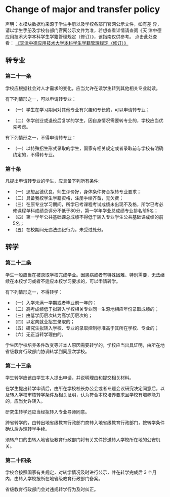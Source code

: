 # Change of major and transfer policy

声明：本模块数据均来源于学生手册以及学校各部门官网公示文件，如有差
异，请以学生手册及学校各部门官网公示文件为准，若想查看详情请查阅《天
津中德应用技术大学本科学生学籍管理规定（修订）》，该指南仅供参考。
点击此处查看：
[《天津中德应用技术大学本科学生学籍管理规定（修订）》](https://jwc.tsguas.edu.cn/info/2035/5222.htm)

## 转专业

### 第二十一条 

学校应根据社会对人才需求的变化，应当允许在读学生转到其他相关专业就读。

有下列情形之一，可以申请转专业：

- （一）学生在学习期间对其他专业有兴趣和专长的，可以申请转专业；

- （二）休学创业或退役后复学的学生，因自身情况需要转专业的，学校应当优先考虑。

有下列情形之一，不得申请转专业：

- （一）以特殊招生形式录取的学生，国家有相关规定或者录取前与学校有明确约定的，不得转专业。

### 第十条

凡提出申请转专业的学生，应具备下列所有条件:

- （一）思想品德优良，师生评价好，身体条件符合拟转专业要求；
- （二）具备我校学生学籍资格，注册手续齐备，无欠费；
- （三）在原专业学习期间，所学已考课程考试成绩未出现不及格，所学已考必修课程单科成绩总评分不低于80分，第一学年学业总成绩专业排名前5名；
- （四）第一学年公共基础课总成绩不得低于转入专业学生公共基础课成绩的前5名；
- （五）在校期间无违法违纪行为，未受过处分。



## 转学

### 第二十二条

学生一般应当在被录取学校完成学业。因患病或者有特殊困难、特别需要，无法继续在本校学习或者不适应本校学习要求的，可以申请转学。

有下列情形之一，不得转学：

- （一）入学未满一学期或者毕业前一年的；
- （二）高考成绩低于拟转入学校相关专业同一生源地相应年份录取成绩的；
- （三）由低学历层次转为高学历层次的；
- （四）以定向就业招生录取的；
- （五）研究生拟转入学校、专业的录取控制标准高于其所在学校、专业的；
- （六）无正当转学理由的。

学生因学校培养条件改变等非本人原因需要转学的，学校应当出具证明，由所在地省级教育行政部门协调转学到同层次学校。

### 第二十三条

学生转学应该由学生本人提出申请，并说明理由和提交相关材料。

在学生提出转学申请后，由所在学校校长办公会或者专题会议研究决定同意后，以及转入学校审核转学条件及相关证明，认为符合本校培养要求且学校有培养能力的，应当允许转入。

研究生转学还应当经拟转入专业导师同意。

跨省转学的，由转出地省级教育行政部门商转入地省级教育行政部门，按转学条件确认后办理转学手续。

须转户口的由转入地省级教育行政部门将有关文件抄送转入学校所在地的公安机关。

### 第二十四条

学校会按照国家有关规定，对转学情况及时进行公示，并在转学完成后 3 个月内，由转入学校报所在地省级教育行政部门备案。

省级教育行政部门会对违规转学行为及时纠正。


